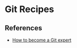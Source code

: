 
# Git Recipes


## References

  * [How to become a Git expert](https://medium.freecodecamp.org/how-to-become-a-git-expert-e7c38bf54826)
